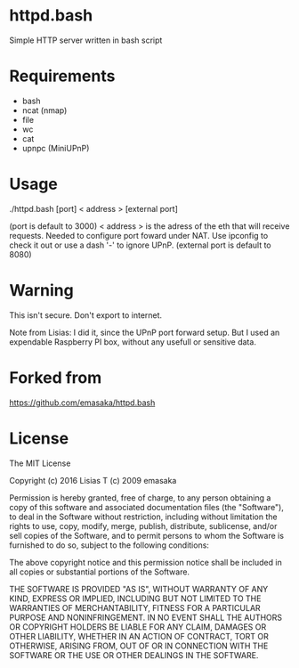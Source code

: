 httpd.bash
==========

Simple HTTP server written in bash script


Requirements
============

* bash
* ncat (nmap)
* file
* wc
* cat
* upnpc (MiniUPnP)


Usage
=====

./httpd.bash [port] < address > [external port]

(port is default to 3000)
< address > is the adress of the eth that will receive requests. Needed to configure port foward under NAT.
    Use ipconfig to check it out or use a dash '-' to ignore UPnP.
(external port is default to 8080)


Warning
=======

This isn't secure. Don't export to internet.

Note from Lisias: I did it, since the UPnP port forward setup. But I used an expendable Raspberry PI box, without any usefull or sensitive data.


Forked from
===========

https://github.com/emasaka/httpd.bash


License
=======

The MIT License

Copyright
	(c) 2016 Lisias T
	(c) 2009 emasaka

Permission is hereby granted, free of charge, to any person obtaining a copy
of this software and associated documentation files (the "Software"), to deal
in the Software without restriction, including without limitation the rights
to use, copy, modify, merge, publish, distribute, sublicense, and/or sell
copies of the Software, and to permit persons to whom the Software is
furnished to do so, subject to the following conditions:

The above copyright notice and this permission notice shall be included in
all copies or substantial portions of the Software.

THE SOFTWARE IS PROVIDED "AS IS", WITHOUT WARRANTY OF ANY KIND, EXPRESS OR
IMPLIED, INCLUDING BUT NOT LIMITED TO THE WARRANTIES OF MERCHANTABILITY,
FITNESS FOR A PARTICULAR PURPOSE AND NONINFRINGEMENT. IN NO EVENT SHALL THE
AUTHORS OR COPYRIGHT HOLDERS BE LIABLE FOR ANY CLAIM, DAMAGES OR OTHER
LIABILITY, WHETHER IN AN ACTION OF CONTRACT, TORT OR OTHERWISE, ARISING FROM,
OUT OF OR IN CONNECTION WITH THE SOFTWARE OR THE USE OR OTHER DEALINGS IN
THE SOFTWARE.
